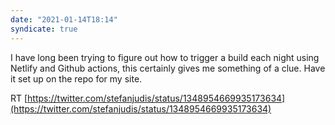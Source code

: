 ```yaml
---
date: "2021-01-14T18:14"
syndicate: true
---
```


I have long been trying to figure out how to trigger a build each night using Netlify and Github actions, this certainly gives me something of a clue. Have it set up on the repo for my site.

RT [https://twitter.com/stefanjudis/status/1348954669935173634](https://twitter.com/stefanjudis/status/1348954669935173634)


